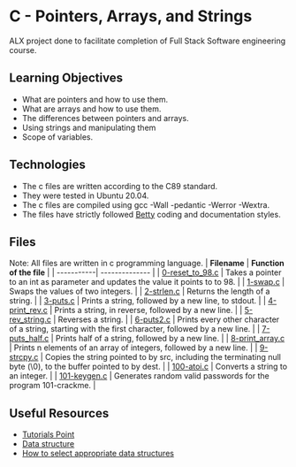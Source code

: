 # C - Pointers, Arrays, and Strings
ALX project done to facilitate completion of Full Stack Software engineering course.

## Learning Objectives
* What are pointers and how to use them.
* What are arrays and how to use them.
* The differences between pointers and arrays.
* Using strings and  manipulating them
* Scope of variables.

## Technologies
* The c files are written according to the C89 standard.
* They were tested in Ubuntu 20.04.
* The c files are compiled using gcc -Wall -pedantic -Werror -Wextra.
* The files have strictly followed [Betty](https://github.com/holbertonschool/Betty) coding and documentation styles.

## Files
Note: All files are written in c programming language.
| **Filename** | **Function of the file** |
| -----------| -------------- |
| [0-reset_to_98.c]() | Takes a pointer to an int as parameter and updates the value it points to to 98. |
| [1-swap.c]() | Swaps the values of two integers. |
| [2-strlen.c]() | Returns the length of a string. |
| [3-puts.c]() | Prints a string, followed by a new line, to stdout. |
| [4-print_rev.c]() | Prints a string, in reverse, followed by a new line. |
| [5-rev_string.c]() | Reverses a string. |
| [6-puts2.c]() | Prints every other character of a string, starting with the first character, followed by a new line. |
| [7-puts_half.c]() | Prints half of a string, followed by a new line. |
| [8-print_array.c]() | Prints n elements of an array of integers, followed by a new line. |
| [9-strcpy.c]() | Copies the string pointed to by src, including the terminating null byte (\0), to the buffer pointed to by dest. |
| [100-atoi.c]() | Converts a string to an integer. |
| [101-keygen.c]() | Generates random valid passwords for the program 101-crackme. |

## Useful Resources
* [Tutorials Point](https://www.tutorialspoint.com/data_structures_algorithms/data_structures_basics.htm)
* [Data structure](https://www.geeksforgeeks.org/data-structures/)
* [How to select appropriate data structures](https://www.careerdrill.com/blog/coding-interview/choosing-the-right-data-structure-to-solve-problems/)
